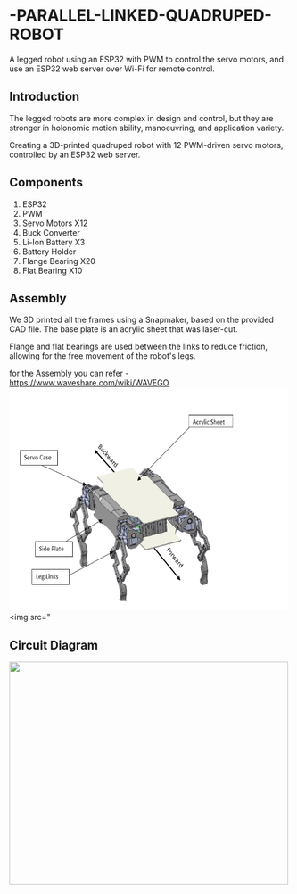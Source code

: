 # -PARALLEL-LINKED-QUADRUPED-ROBOT
A legged robot using an ESP32 with PWM to control the servo motors, and use an ESP32 web server over Wi-Fi for remote control.

## Introduction ##
The legged robots are more complex in design and control, but they are stronger in holonomic motion ability, manoeuvring, and application variety.

Creating a 3D-printed quadruped robot with 12 PWM-driven servo motors, controlled by an ESP32 web server.

## Components 
1) ESP32  <br/>
2) PWM  <br/>
3) Servo Motors  X12   <br/>
4) Buck Converter
5) Li-Ion Battery  X3
6) Battery Holder
7) Flange Bearing X20
8) Flat Bearing X10
## Assembly
We 3D printed all the frames using a Snapmaker, based on the provided CAD file. The base plate is an acrylic sheet that was laser-cut.

Flange and flat bearings are used between the links to reduce friction, allowing for the free movement of the robot's legs.

for the Assembly you can refer - https://www.waveshare.com/wiki/WAVEGO
<img src="https://github.com/Pratheek-Poojary23/-PARALLEL-LINKED-QUADRUPED-ROBOT/blob/main/Images/Screenshot%202024-08-07%20211733.png" height="400" width="500">
<img src="

## Circuit Diagram

<img src="https://github.com/Pratheek-Poojary23/-PARALLEL-LINKED-QUADRUPED-ROBOT/blob/main/Images/Circuit%20Diagram.png" height="400" width="500">



